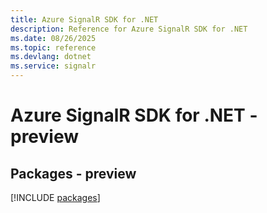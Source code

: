 ```yaml
---
title: Azure SignalR SDK for .NET
description: Reference for Azure SignalR SDK for .NET
ms.date: 08/26/2025
ms.topic: reference
ms.devlang: dotnet
ms.service: signalr
---
```

# Azure SignalR SDK for .NET - preview
## Packages - preview
[!INCLUDE [packages](signalr-index.md)]